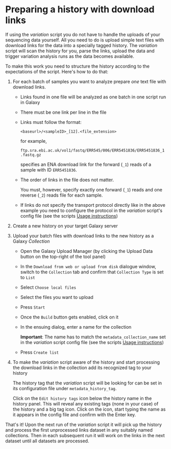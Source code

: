 # Preparing a history with download links

If using the *variation* script you do not have to handle the uploads of your
sequencing data yourself. All you need to do is upload simple text files with
download links for the data into a specially tagged history. The *variation*
script will  scan the history for you, parse the links, upload the data and
trigger variation analysis runs as the data becomes available.

To make this work you need to structure the history according to the
expectations of the script. Here's how to do that:

1. For each batch of samples you want to analyze prepare *one* text file with
   download links.
   
   - Links found in one file will be analyzed as one batch in one script run in Galaxy
   - There must be one link per line in the file
   - Links must follow the format:

     `<baseurl>/<sampleID>_[12].<file_extension>`

     for example,
     
     `ftp.sra.ebi.ac.uk/vol1/fastq/ERR545/006/ERR5451836/ERR5451836_1.fastq.gz`
     
     specifies an ENA download link for the forward (`_1`) reads of a sample
     with ID `ERR5451836`.
     
   - The order of links in the file does not matter.
   
     You must, however, specify exactly one forward (`_1`) reads and one
     reverse (`_2`) reads file for each sample.
     
   - If links do not specify the transport protocol directly like in the above example you need to configure the protocol in the *variation* script's config file (see the scripts [Usage instructions](./manual.md))

2. Create a new history on your target Galaxy server

3. Upload your batch files with download links to the new history as a Galaxy *Collection*

   - Open the Galaxy Upload Manager (by clicking the Upload Data button on the top-right of the tool panel)

   - In the `Download from web or upload from disk` dialogue window, switch to the `Collection` tab and confirm that `Collection Type` is set to `List`
     
   - Select `Choose local files`
   
   - Select the files you want to upload
   
   - Press `Start`
   
   - Once the `Build` button gets enabled, click on it
   
   - In the ensuing dialog, enter a name for the collection

     **Important**: The name has to match the `metadata_collection_name` set in
     the *variation* script config file (see the scripts
     [Usage instructions](./manual.md))
     
   - Press `Create list`

4. To make the *variation* script aware of the history and start processing the download links in the collection add its recognized tag to your history

   The history tag that the *variation* script will be looking for can be set
   in its configuration file under `metadata_history_tag`.

   Click on the `Edit history tags` icon below the history name in the history
   panel. This will reveal any existing tags (none in your case) of the history
   and a big tag icon. Click on the icon, start typing the name as it appears
   in the config file and confirm with the Enter key.

That's it! Upon the next run of the *variation* script it will pick up the
history and process the first unprocessed links dataset in any suitably named
collections. Then in each subsequent run it will work on the links in the next
dataset until all datasets are processed.

